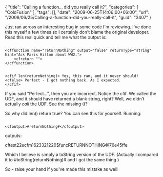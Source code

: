 {
	"title": "Calling a function... did you really call it?",
	"categories": [
		"ColdFusion"
	],
	"tags": [],
	"date": "2009-06-25T14:06:00+06:00",
	"url": "/2009/06/25/Calling-a-function-did-you-really-call-it",
	"guid": "3407"
}

Just ran across an interesting bug in some code I'm reviewing. I've done this myself a few times so I certainly don't blame the original developer. Read this real quick and tell me what the output is:
<!--more-->
<code>
&lt;cffunction name="returnNothing" output="false" returnType="string" hint="Ask Paris Hilton about WW2."&gt;
	&lt;cfreturn ""&gt;
&lt;/cffunction&gt;

&lt;cfif len(returnNothing)&gt;
	Yes, this ran, and it never should!
&lt;cfelse&gt;
	Perfect - I got nothing back. As I expected.
&lt;/cfif&gt;
</code>

If you said "Perfect...", then you are incorrect. Notice the cfif. We called the UDF, and it should have returned a blank string, right? Well, we didn't actually <i>call</i> the UDF. See the missing ()?

So why did len() return true? You can see this for yourself. Running:

<code>
&lt;cfoutput&gt;#returnNothing#&lt;/cfoutput&gt;
</code>

outputs:

cftest22ecfm1623321220$funcRETURNNOTHING@76e45ffe

Which I believe is simply a toString version of the UDF. (Actually I compared it to #toString(returnNothing)# and I got the same thing.) 

So - raise your hand if you've made this mistake as well!